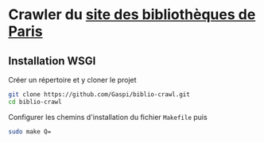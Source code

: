 # Crawler du [site des bibliothèques de Paris](https://bibliotheques.paris.fr/)

## Installation WSGI

Créer un répertoire et y cloner le projet
```bash
git clone https://github.com/Gaspi/biblio-crawl.git
cd biblio-crawl
```

Configurer les chemins d'installation du fichier `Makefile` puis
```bash
sudo make Q=
```
